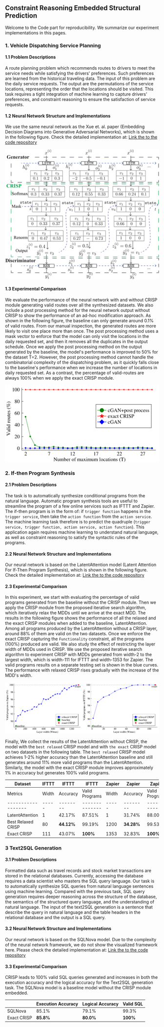 ## Constraint Reasoning Embedded Structural Prediction
Welcome to the Code part for reproducibility. We summarize our experiment implementations in this pages.

### 1. Vehicle Dispatching Service Planning

#### 1.1 Problem Descriptions

A route planning problem which recommends routes to drivers to meet the service needs while satisfying the drivers' preferences. Such preferences are learned from the historical traveling data. The input of this problem are the daily service requests. The output are the permutations of the service locations, representing the order that the locations should be visited. This task requires a tight integration of machine learning to capture drivers' preferences, and constraint reasoning to ensure the satisfaction of service requests. 

#### 1.2 Neural Network Structure and Implementations

We use the same neural network as the Xue et. al. paper (Embedding Decision Diagrams into Generative Adversarial Networks), which is shown in the following figure. Check the detailed implementation at: [Link the to the code repository](https://github.com/jiangnanhugo/route-planning)

![routing-exp](./figures/routing-neural-network.png)

#### 1.3 Experimental Comparison

We evaluate the performance of the neural network with and without CRISP module  generating valid routes over all the synthesized datasets. We also include a post processing method for the neural network output without CRISP to show the performance of an ad-hoc modification approach. As shown in the following figure, the baseline can only generate around 0.1% of valid routes. From our manual inspection, the generated routes are more likely to visit one place more than once. The post processing method uses a mask vector to enforce that the model can only visit the locations in the daily requested set, and then it removes all the duplicates in the output schedule. Once we apply the post processing method on the output generated by the baseline, the model's performance is improved to 50% for the dataset T=2. However, the post processing method cannot handle the combinatorial complexity of the dispatching problem, as it quickly falls close to the baseline's performance when we increase the number of locations in daily requested set. As a contrast, the percentage of valid-routes are always 100%  when we apply the exact CRISP module.

![routing-exp](./figures/routing-valid-routes.png)

### 2. If-then Program Synthesis

#### 2.1 Problem Descriptions

The task is to automatically synthesize conditional programs from the natural language. Automatic program synthesis tools are useful to streamline the program of a few online services such as IFTTT and Zapier. The if-then program is in the form of:  if `trigger function` happens in the `trigger service`, then take the `action function` from the `action service`.  The machine learning task therefore is to predict the quadruple (`trigger service, trigger function, action service, action function`).  This application again requires machine learning to understand natural language, as well as constraint reasoning to satisfy the syntactic rules of the programs.

#### 2.2 Neural Network Structure and Implementations

Our neural network is based on the LatentAttention model (Latent Attention For If-Then Program Synthesis), which is shown in the following figure. Check the detailed implementation at: [Link the to the code repository](https://github.com/jiangnanhugo/if-then-program-synthesis)

#### 2.3 Experimental Comparison

In this experiment, we start with evaluating the percentage of valid programs generated from the baseline without the CRISP module. Then we apply the CRISP module from the proposed iterative search algorithm, which iteratively relax the MDDs until we arrive at the exact MDD. The results in the following figure shows the performance of all the relaxed and the exact CRISP modules when added to the baseline, LatentAttention.  Among all programs produced by the LatentAttention without a CRISP layer,  around 88% of them are valid on the two datasets. Once we enforce the exact CRISP capturing the `Functionality` constraint, all the programs (100%) produced are valid. We also study the effect of restricting the layer width of MDDs used in CRISP. We use the proposed iterative search algorithm to experiment CRISP with MDDs generated from width-2 to the largest width, which is width-111 for IFTTT and width-1353 for Zapier. The valid programs results on a separate testing set is shown in the blue curves.  The performance with relaxed CRISP rises gradually with the increase of the MDD's width. 

![routing-exp](./figures/ifttt-search-algorithm.png)

Finally, We collect the results of the LatentAttention without CRISP, the model with the `best relaxed` CRISP model and with `the exact` CRISP model on two datasets in the following table. The `best relaxed` CRISP model achieves 1-2% higher accuracy than the LatentAttention baseline and still generates around 11% more valid programs than the LatentAttention. Similarly, the model with the exact CRISP module improves approximately 1% in accuracy but generates 100\% valid programs.

| Dataset |IFTTT|IFTTT|IFTTT|Zapier|Zapier|Zapier|
| ------------------ | ----- | -------- | -------------- | ----- | -------- | -------------- |
| Metrics | Width | Accuracy | Valid Programs | Width | Accuracy | Valid Programs |
| ------------------ | ----- | -------- | -------------- | ----- | -------- | -------------- |
| LatentAttention    | 1     | 42.17%   | 87.51%         | 1     | 31.74%   | 88.00%         |
| Best Relaxed CRISP | 80    | **44.12%** | 99.19%         | 1200  | **34.28%** | 99.53%         |
| Exact CRISP        | 111   | 43.07%   | **100%**       | 1353  | 32.83%   | **100%**       |





### 3 Text2SQL Generation

#### 3.1 Problem Descriptions

Formatted data such as travel records and stock market transactions are stored in the relational databases. Currently, accessing the database requires a data scientist who masters the SQL query language. Our task is to automatically synthesize SQL queries from natural language sentences using machine learning. Compared with the previous task, SQL query generation requires deeper reasoning across the structure of the database, the semantics of the structured query language, and the understanding of natural language. The input of the text2SQL generation is a sentence that describe the query in natural language and the table headers in the relational database and the output is a SQL query.

#### 3.2 Neural Network Structure and Implementations

Our neural network is based on the SQLNova model. Due to the complexity of the neural network framework, we do not show the visualized framework here. Please check the detailed implementation at: [Link the to the code repository](https://github.com/jiangnanhugo/sqlova-with-dataype-constraint)

#### 3.3 Experimental Comparison

CRISP leads to 100% valid SQL queries generated and increases in both the execution accuracy and the logical accuracy for the Text2SQL generation task. The SQLNova model is a baseline model without the CRISP module embedded.

|             | Execution Accuracy | Logical Accuracy | Valid SQL |
| ----------- | ------------------ | ---------------- | --------- |
| SQLNova     | 85.1%              | 79.1%            | 99.3%     |
| Exact CRISP | **85.8%**          | **80.0%**        | **100%**  |

